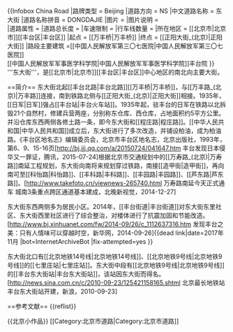{{Infobox China Road
|路牌类型 = Beijing
|道路方向 = NS
|中文道路名称 = 东大街
|道路名称拼音 = DONGDAJIE
|图片 = 
|图片说明 =  
|道路属性 = 
|道路总长度 = 
|车速限制 =
|行车线数量 = 
|所在地区 = [[北京市|北京市]][[丰台区|丰台区]]
|起点 = [[万丰桥|万丰桥]]
|终点 = [[正阳大街_(北京)|正阳大街]]
|路段主要建筑 =[[中国人民解放军第三〇七医院|中国人民解放军第三〇七医院]]<br>[[中国人民解放军军事医学科学院|中国人民解放军军事医学科学院]]丰台院
}}
'''东大街'''，是[[北京市|北京市]][[丰台区|丰台区]]中心地区的南北向主要大街。

==简介==
东大街北起[[丰台北路|丰台北路]][[万丰桥|万丰桥]]，与[[万丰路_(北京)|万丰路]]连接，南到铁路北侧与[[正阳大街_(北京)|正阳大街]]相接。1935年，[[日军|日军]]强占[[丰台站|丰台火车站]]。1935年起，驻丰台的日军在铁路以北拆毁21个自然村，修建兵营两座，分别称东仓库、西仓库，占地面积约5平方公里。并沿仓库东西两侧各修土路一条，即今东大街和[[程庄路|程庄路]]。[[中华人民共和国|中华人民共和国]]成立后，东大街进行了多次改造，并铺设柏油，成为柏油路。<ref>《丰台区地名志》编辑委员会，北京市丰台区地名志，北京出版社，1993年，第6、9、15-16页</ref><ref>[http://bj.jjj.qq.com/a/20150724/041647.htm 丰台发现日本侵华又一罪证，腾讯，2015-07-24]</ref>根据北京市交通规划中的[[万寿路_(北京)|万寿路]]南延工程规划，东大街向南将来规划穿过铁路，南接[[造甲街|造甲街]]，再向南可至[[科怡路|科怡路]]、[[丰科路|丰科路]]、[[丰园路|丰园路]]、[[芦东路|芦东路]]。<ref>[http://www.takefoto.cn/viewnews-265740.html 万寿路南延今天正式通车 城南3条重点跨区通道基本建成，北晚新视觉，2014-12-27]</ref>

东大街东西两侧多为居民小区。2014年，[[丰台街道|丰台街道]]对东大街东里社区、东大街西里社区进行了综合整治，对楼体进行了抗震加固和节能改造。<ref>[http://www.bj.xinhuanet.com/fw/2014-09/26/c_1112637316.htm 发现丰台之美：只有人情味可以穿越时空，新华网，2014-09-26]{{dead link|date=2017年11月 |bot=InternetArchiveBot |fix-attempted=yes }}</ref>

东大街北口有[[北京地铁14号线|北京地铁14号线]]、[[北京地铁9号线|北京地铁9号线]]的[[七里庄站|七里庄站]]。东大街中段有[[北京地铁9号线|北京地铁9号线]]的[[丰台东大街站|丰台东大街站]]，该站因东大街而得名。<ref>[http://news.sina.com.cn/c/2010-09-23/125421158165.shtml 北京最长地铁站丰台东大街站开建，新浪，2010-09-23]</ref>

==参考文献==
{{reflist}}

{{北京小作品}}
[[Category:北京市道路|Category:北京市道路]]